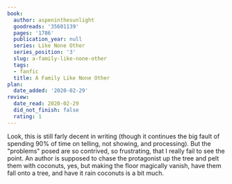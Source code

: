 ```yaml
---
book:
  author: aspeninthesunlight
  goodreads: '35601139'
  pages: '1786'
  publication_year: null
  series: Like None Other
  series_position: '3'
  slug: a-family-like-none-other
  tags:
  - fanfic
  title: A Family Like None Other
plan:
  date_added: '2020-02-29'
review:
  date_read: 2020-02-29
  did_not_finish: false
  rating: 1
---
```


Look, this is still farly decent in writing (though it continues the big fault of spending 90% of time on telling, not showing, and processing). But the "problems" posed are so contrived, so frustrating, that I really fail to see the point. An author is supposed to chase the protagonist up the tree and pelt them with coconuts, yes, but making the floor magically vanish, have them fall onto a tree, and have it rain coconuts is a bit much.
